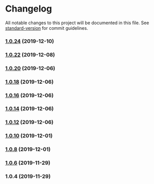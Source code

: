 # Changelog

All notable changes to this project will be documented in this file. See [standard-version](https://github.com/conventional-changelog/standard-version) for commit guidelines.

### [1.0.24](https://github.com/jucian0/redux-infinity-state/compare/v1.0.22...v1.0.24) (2019-12-10)



### [1.0.22](https://github.com/jucian0/redux-infinity-state/compare/v1.0.20...v1.0.22) (2019-12-08)



### [1.0.20](https://github.com/jucian0/redux-infinity-state/compare/v1.0.18...v1.0.20) (2019-12-06)



### [1.0.18](https://github.com/jucian0/redux-infinity-state/compare/v1.0.16...v1.0.18) (2019-12-06)



### [1.0.16](https://github.com/jucian0/redux-infinity-state/compare/v1.0.14...v1.0.16) (2019-12-06)



### [1.0.14](https://github.com/jucian0/redux-infinity-state/compare/v1.0.12...v1.0.14) (2019-12-06)



### [1.0.12](https://github.com/jucian0/redux-infinity-state/compare/v1.0.10...v1.0.12) (2019-12-06)



### [1.0.10](https://github.com/jucian0/redux-infinity-state/compare/v1.0.8...v1.0.10) (2019-12-01)



### [1.0.8](https://github.com/jucian0/redux-infinity-state/compare/v1.0.6...v1.0.8) (2019-12-01)



### [1.0.6](https://github.com/jucian0/redux-infinity-state/compare/v1.0.4...v1.0.6) (2019-11-29)



### 1.0.4 (2019-11-29)
